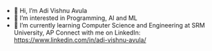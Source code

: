 - 👋 Hi, I’m Adi Vishnu Avula
- 👀 I’m interested in Programming, AI and ML
- 🌱 I’m currently learning Computer Science and Engineering at SRM University, AP
Connect with me on LinkedIn: https://www.linkedin.com/in/adi-vishnu-avula/

<!---
adivishnu-a/adivishnu-a is a ✨ special ✨ repository because its `README.md` (this file) appears on your GitHub profile.
You can click the Preview link to take a look at your changes.
--->
